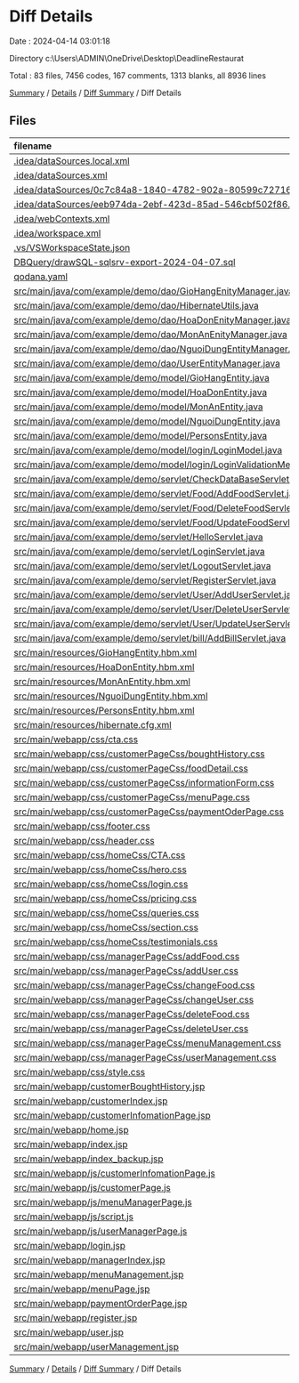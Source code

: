# Diff Details

Date : 2024-04-14 03:01:18

Directory c:\\Users\\ADMIN\\OneDrive\\Desktop\\DeadlineRestaurat

Total : 83 files,  7456 codes, 167 comments, 1313 blanks, all 8936 lines

[Summary](results.md) / [Details](details.md) / [Diff Summary](diff.md) / Diff Details

## Files
| filename | language | code | comment | blank | total |
| :--- | :--- | ---: | ---: | ---: | ---: |
| [.idea/dataSources.local.xml](/.idea/dataSources.local.xml) | XML | 2 | 0 | 0 | 2 |
| [.idea/dataSources.xml](/.idea/dataSources.xml) | XML | -3 | 0 | -1 | -4 |
| [.idea/dataSources/0c7c84a8-1840-4782-902a-80599c727165.xml](/.idea/dataSources/0c7c84a8-1840-4782-902a-80599c727165.xml) | XML | 17,258 | 0 | 0 | 17,258 |
| [.idea/dataSources/eeb974da-2ebf-423d-85ad-546cbf502f86.xml](/.idea/dataSources/eeb974da-2ebf-423d-85ad-546cbf502f86.xml) | XML | -17,048 | 0 | 0 | -17,048 |
| [.idea/webContexts.xml](/.idea/webContexts.xml) | XML | 5 | 0 | 0 | 5 |
| [.idea/workspace.xml](/.idea/workspace.xml) | XML | 48 | 0 | 0 | 48 |
| [.vs/VSWorkspaceState.json](/.vs/VSWorkspaceState.json) | JSON | 6 | 0 | 0 | 6 |
| [DBQuery/drawSQL-sqlsrv-export-2024-04-07.sql](/DBQuery/drawSQL-sqlsrv-export-2024-04-07.sql) | SQL | 1 | 0 | 0 | 1 |
| [qodana.yaml](/qodana.yaml) | YAML | 5 | 19 | 8 | 32 |
| [src/main/java/com/example/demo/dao/GioHangEnityManager.java](/src/main/java/com/example/demo/dao/GioHangEnityManager.java) | Java | 44 | 0 | 7 | 51 |
| [src/main/java/com/example/demo/dao/HibernateUtils.java](/src/main/java/com/example/demo/dao/HibernateUtils.java) | Java | 20 | 3 | 6 | 29 |
| [src/main/java/com/example/demo/dao/HoaDonEnityManager.java](/src/main/java/com/example/demo/dao/HoaDonEnityManager.java) | Java | 44 | 0 | 7 | 51 |
| [src/main/java/com/example/demo/dao/MonAnEnityManager.java](/src/main/java/com/example/demo/dao/MonAnEnityManager.java) | Java | 44 | 0 | 7 | 51 |
| [src/main/java/com/example/demo/dao/NguoiDungEntityManager.java](/src/main/java/com/example/demo/dao/NguoiDungEntityManager.java) | Java | 44 | 0 | 8 | 52 |
| [src/main/java/com/example/demo/dao/UserEntityManager.java](/src/main/java/com/example/demo/dao/UserEntityManager.java) | Java | -44 | 0 | -8 | -52 |
| [src/main/java/com/example/demo/model/GioHangEntity.java](/src/main/java/com/example/demo/model/GioHangEntity.java) | Java | 96 | 0 | 22 | 118 |
| [src/main/java/com/example/demo/model/HoaDonEntity.java](/src/main/java/com/example/demo/model/HoaDonEntity.java) | Java | 102 | 1 | 26 | 129 |
| [src/main/java/com/example/demo/model/MonAnEntity.java](/src/main/java/com/example/demo/model/MonAnEntity.java) | Java | 84 | 0 | 20 | 104 |
| [src/main/java/com/example/demo/model/NguoiDungEntity.java](/src/main/java/com/example/demo/model/NguoiDungEntity.java) | Java | 126 | 0 | 30 | 156 |
| [src/main/java/com/example/demo/model/PersonsEntity.java](/src/main/java/com/example/demo/model/PersonsEntity.java) | Java | -50 | 0 | -15 | -65 |
| [src/main/java/com/example/demo/model/login/LoginModel.java](/src/main/java/com/example/demo/model/login/LoginModel.java) | Java | -22 | 0 | -8 | -30 |
| [src/main/java/com/example/demo/model/login/LoginValidationMessage.java](/src/main/java/com/example/demo/model/login/LoginValidationMessage.java) | Java | -22 | 0 | -8 | -30 |
| [src/main/java/com/example/demo/servlet/CheckDataBaseServlet.java](/src/main/java/com/example/demo/servlet/CheckDataBaseServlet.java) | Java | 60 | 1 | 10 | 71 |
| [src/main/java/com/example/demo/servlet/Food/AddFoodServlet.java](/src/main/java/com/example/demo/servlet/Food/AddFoodServlet.java) | Java | 3 | 0 | 2 | 5 |
| [src/main/java/com/example/demo/servlet/Food/DeleteFoodServlet.java](/src/main/java/com/example/demo/servlet/Food/DeleteFoodServlet.java) | Java | 3 | 0 | 2 | 5 |
| [src/main/java/com/example/demo/servlet/Food/UpdateFoodServlet.java](/src/main/java/com/example/demo/servlet/Food/UpdateFoodServlet.java) | Java | 3 | 0 | 2 | 5 |
| [src/main/java/com/example/demo/servlet/HelloServlet.java](/src/main/java/com/example/demo/servlet/HelloServlet.java) | Java | -39 | -1 | -9 | -49 |
| [src/main/java/com/example/demo/servlet/LoginServlet.java](/src/main/java/com/example/demo/servlet/LoginServlet.java) | Java | 33 | 0 | 8 | 41 |
| [src/main/java/com/example/demo/servlet/LogoutServlet.java](/src/main/java/com/example/demo/servlet/LogoutServlet.java) | Java | -1 | 0 | 0 | -1 |
| [src/main/java/com/example/demo/servlet/RegisterServlet.java](/src/main/java/com/example/demo/servlet/RegisterServlet.java) | Java | -27 | 0 | -4 | -31 |
| [src/main/java/com/example/demo/servlet/User/AddUserServlet.java](/src/main/java/com/example/demo/servlet/User/AddUserServlet.java) | Java | 3 | 0 | 2 | 5 |
| [src/main/java/com/example/demo/servlet/User/DeleteUserServlet.java](/src/main/java/com/example/demo/servlet/User/DeleteUserServlet.java) | Java | 3 | 0 | 2 | 5 |
| [src/main/java/com/example/demo/servlet/User/UpdateUserServlet.java](/src/main/java/com/example/demo/servlet/User/UpdateUserServlet.java) | Java | 83 | 2 | 21 | 106 |
| [src/main/java/com/example/demo/servlet/bill/AddBillServlet.java](/src/main/java/com/example/demo/servlet/bill/AddBillServlet.java) | Java | 3 | 0 | 2 | 5 |
| [src/main/resources/GioHangEntity.hbm.xml](/src/main/resources/GioHangEntity.hbm.xml) | XML | 29 | 0 | 0 | 29 |
| [src/main/resources/HoaDonEntity.hbm.xml](/src/main/resources/HoaDonEntity.hbm.xml) | XML | 32 | 0 | 1 | 33 |
| [src/main/resources/MonAnEntity.hbm.xml](/src/main/resources/MonAnEntity.hbm.xml) | XML | 26 | 0 | 0 | 26 |
| [src/main/resources/NguoiDungEntity.hbm.xml](/src/main/resources/NguoiDungEntity.hbm.xml) | XML | 41 | 0 | 1 | 42 |
| [src/main/resources/PersonsEntity.hbm.xml](/src/main/resources/PersonsEntity.hbm.xml) | XML | -17 | 0 | 0 | -17 |
| [src/main/resources/hibernate.cfg.xml](/src/main/resources/hibernate.cfg.xml) | XML | 6 | 0 | 0 | 6 |
| [src/main/webapp/css/cta.css](/src/main/webapp/css/cta.css) | CSS | 65 | 5 | 12 | 82 |
| [src/main/webapp/css/customerPageCss/boughtHistory.css](/src/main/webapp/css/customerPageCss/boughtHistory.css) | CSS | 118 | 3 | 32 | 153 |
| [src/main/webapp/css/customerPageCss/foodDetail.css](/src/main/webapp/css/customerPageCss/foodDetail.css) | CSS | 117 | 1 | 25 | 143 |
| [src/main/webapp/css/customerPageCss/informationForm.css](/src/main/webapp/css/customerPageCss/informationForm.css) | CSS | 200 | 17 | 43 | 260 |
| [src/main/webapp/css/customerPageCss/menuPage.css](/src/main/webapp/css/customerPageCss/menuPage.css) | CSS | 143 | 5 | 39 | 187 |
| [src/main/webapp/css/customerPageCss/paymentOderPage.css](/src/main/webapp/css/customerPageCss/paymentOderPage.css) | CSS | 163 | 5 | 40 | 208 |
| [src/main/webapp/css/footer.css](/src/main/webapp/css/footer.css) | CSS | 61 | 0 | 12 | 73 |
| [src/main/webapp/css/header.css](/src/main/webapp/css/header.css) | CSS | 58 | 3 | 11 | 72 |
| [src/main/webapp/css/homeCss/CTA.css](/src/main/webapp/css/homeCss/CTA.css) | CSS | 66 | 27 | 13 | 106 |
| [src/main/webapp/css/homeCss/hero.css](/src/main/webapp/css/homeCss/hero.css) | CSS | 44 | 1 | 9 | 54 |
| [src/main/webapp/css/homeCss/login.css](/src/main/webapp/css/homeCss/login.css) | CSS | 95 | 0 | 15 | 110 |
| [src/main/webapp/css/homeCss/pricing.css](/src/main/webapp/css/homeCss/pricing.css) | CSS | 91 | 1 | 18 | 110 |
| [src/main/webapp/css/homeCss/queries.css](/src/main/webapp/css/homeCss/queries.css) | CSS | 252 | 16 | 80 | 348 |
| [src/main/webapp/css/homeCss/section.css](/src/main/webapp/css/homeCss/section.css) | CSS | 169 | 5 | 41 | 215 |
| [src/main/webapp/css/homeCss/testimonials.css](/src/main/webapp/css/homeCss/testimonials.css) | CSS | 49 | 2 | 12 | 63 |
| [src/main/webapp/css/managerPageCss/addFood.css](/src/main/webapp/css/managerPageCss/addFood.css) | CSS | 120 | 1 | 21 | 142 |
| [src/main/webapp/css/managerPageCss/addUser.css](/src/main/webapp/css/managerPageCss/addUser.css) | CSS | 129 | 1 | 24 | 154 |
| [src/main/webapp/css/managerPageCss/changeFood.css](/src/main/webapp/css/managerPageCss/changeFood.css) | CSS | 117 | 1 | 21 | 139 |
| [src/main/webapp/css/managerPageCss/changeUser.css](/src/main/webapp/css/managerPageCss/changeUser.css) | CSS | 136 | 1 | 27 | 164 |
| [src/main/webapp/css/managerPageCss/deleteFood.css](/src/main/webapp/css/managerPageCss/deleteFood.css) | CSS | 104 | 1 | 23 | 128 |
| [src/main/webapp/css/managerPageCss/deleteUser.css](/src/main/webapp/css/managerPageCss/deleteUser.css) | CSS | 104 | 1 | 23 | 128 |
| [src/main/webapp/css/managerPageCss/menuManagement.css](/src/main/webapp/css/managerPageCss/menuManagement.css) | CSS | 18 | 0 | 4 | 22 |
| [src/main/webapp/css/managerPageCss/userManagement.css](/src/main/webapp/css/managerPageCss/userManagement.css) | CSS | 144 | 5 | 37 | 186 |
| [src/main/webapp/css/style.css](/src/main/webapp/css/style.css) | CSS | 153 | 4 | 39 | 196 |
| [src/main/webapp/customerBoughtHistory.jsp](/src/main/webapp/customerBoughtHistory.jsp) | HTML | 199 | 0 | 30 | 229 |
| [src/main/webapp/customerIndex.jsp](/src/main/webapp/customerIndex.jsp) | HTML | 549 | 4 | 67 | 620 |
| [src/main/webapp/customerInfomationPage.jsp](/src/main/webapp/customerInfomationPage.jsp) | HTML | 288 | 8 | 41 | 337 |
| [src/main/webapp/home.jsp](/src/main/webapp/home.jsp) | HTML | -24 | 0 | -2 | -26 |
| [src/main/webapp/index.jsp](/src/main/webapp/index.jsp) | HTML | 531 | 4 | 65 | 600 |
| [src/main/webapp/index_backup.jsp](/src/main/webapp/index_backup.jsp) | HTML | 520 | 3 | 57 | 580 |
| [src/main/webapp/js/customerInfomationPage.js](/src/main/webapp/js/customerInfomationPage.js) | JavaScript | 29 | 1 | 6 | 36 |
| [src/main/webapp/js/customerPage.js](/src/main/webapp/js/customerPage.js) | JavaScript | 22 | 2 | 4 | 28 |
| [src/main/webapp/js/menuManagerPage.js](/src/main/webapp/js/menuManagerPage.js) | JavaScript | 18 | 3 | 4 | 25 |
| [src/main/webapp/js/script.js](/src/main/webapp/js/script.js) | JavaScript | 41 | 4 | 13 | 58 |
| [src/main/webapp/js/userManagerPage.js](/src/main/webapp/js/userManagerPage.js) | JavaScript | 18 | 3 | 2 | 23 |
| [src/main/webapp/login.jsp](/src/main/webapp/login.jsp) | HTML | -18 | 0 | -1 | -19 |
| [src/main/webapp/managerIndex.jsp](/src/main/webapp/managerIndex.jsp) | HTML | 548 | 4 | 67 | 619 |
| [src/main/webapp/menuManagement.jsp](/src/main/webapp/menuManagement.jsp) | HTML | 331 | 0 | 60 | 391 |
| [src/main/webapp/menuPage.jsp](/src/main/webapp/menuPage.jsp) | HTML | 272 | 0 | 40 | 312 |
| [src/main/webapp/paymentOrderPage.jsp](/src/main/webapp/paymentOrderPage.jsp) | HTML | 164 | 0 | 31 | 195 |
| [src/main/webapp/register.jsp](/src/main/webapp/register.jsp) | HTML | -20 | 0 | -1 | -21 |
| [src/main/webapp/user.jsp](/src/main/webapp/user.jsp) | HTML | -29 | 0 | 0 | -29 |
| [src/main/webapp/userManagement.jsp](/src/main/webapp/userManagement.jsp) | HTML | 317 | 0 | 68 | 385 |

[Summary](results.md) / [Details](details.md) / [Diff Summary](diff.md) / Diff Details